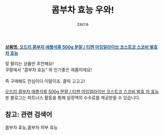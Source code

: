 ﻿---
layout: post
title:  "콤부차 효능 우와!"
author: zacra
categories: [ 아이템 ]
tags: [콤부차 효능,콤부차 피부 효능]
image: https://static.coupangcdn.com/image/vendor_inventory/608c/90ee1f8d7313b222838a26e02b9c4b191d8e6fe372eaf8bb43679d18d499.jpeg 
description: "쿠팡에서 콤부차 효능 관련 상품으로 가장 잘팔리는 제품 중 하나라는 사실!!."
rating: 4.5
---

<a href="https://link.coupang.com/re/AFFSDP?lptag=AF8407795&pageKey=4756271852&itemId=6056985391&vendorItemId=73354025305&traceid=V0-153-eb75d076f5decf8f"><b>상품명: <font color='#01579B'>오드리 콤부차 애플석류 500g 분말 / 티젠 아임얼라이브 코스트코 스코비 발효 차 효능</font></b></a>

잘 팔리는 상품만 추천해요!<br/>
쿠팡에서 "콤부차 효능" 와 인기좋은 제품이에요!<br/><br/>
즉 구매해도 안심이다 이말이죠. 클릭 고고고! <br/>



<a href="https://link.coupang.com/re/AFFSDP?lptag=AF8407795&pageKey=4756271852&itemId=6056985391&vendorItemId=73354025305&traceid=V0-153-eb75d076f5decf8f">오드리 콤부차 애플석류 500g 분말 / 티젠 아임얼라이브 코스트코 스코비 발효 차 효능</a>
본 블로그는 파트너스 활동을 통해 일정액의 수수료를 제공받을 수 있습니다.

## 참고: 관련 검색어    
콤부차 효능,콤부차 피부 효능